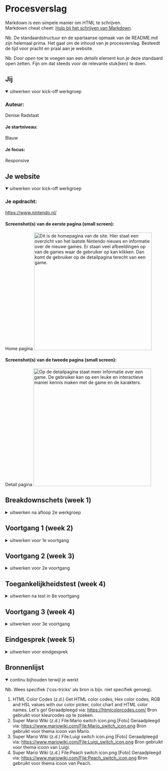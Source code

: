 # Procesverslag
Markdown is een simpele manier om HTML te schrijven.  
Markdown cheat cheet: [Hulp bij het schrijven van Markdown](https://github.com/adam-p/markdown-here/wiki/Markdown-Cheatsheet).

Nb. De standaardstructuur en de spartaanse opmaak van de README.md zijn helemaal prima. Het gaat om de inhoud van je procesverslag. Besteedt de tijd voor pracht en praal aan je website.

Nb. Door *open* toe te voegen aan een *details* element kun je deze standaard open zetten. Fijn om dat steeds voor de relevante stuk(ken) te doen.





## Jij

<details open>
<summary>uitwerken voor kick-off werkgroep</summary>

### Auteur:
Denise Radstaat

#### Je startniveau:
Blauw

#### Je focus:
Responsive
 
</details>





## Je website

<details open>
<summary>uitwerken voor kick-off werkgroep</summary>

### Je opdracht:
https://www.nintendo.nl/

#### Screenshot(s) van de eerste pagina (small screen): 
Home pagina 
<img src="images/Homepagina.jpeg" width="375px" alt="Dit is de homepagina van de site. Hier staat een overzicht van het laatste Nintendo nieuws en informatie over de nieuwe games. Er staan veel afbeeldingen op van de games waar de gebruiker op kan klikken. Dan komt de gebruiker op de detailpagina terecht van een game.">

#### Screenshot(s) van de tweede pagina (small screen):
Detail pagina
<img src="images/Detailpagina.jpeg" width="375px" alt="Op de detailpagina staat meer informatie over een game. De gebruiker kan op een leuke en interactieve manier kennis maken met de game en de karakters.">
 
</details>





## Breakdownschets (week 1)

<details>
<summary>uitwerken na afloop 2e werkgroep</summary>

### de hele pagina: 
<img src="images/Schets1.jpeg">
Een schets die ik tijdens de les gemaakt heb voor de homepagina van mijn website.

### dynamisch deel (bijv menu): 
<img src="images/Schets2.jpeg" alt="Schets 2.">
Een schets die laat zien hoe ik de content wil verdelen op een iPad- en desktop formaat.

</details>





## Voortgang 1 (week 2)

<details>
<summary>uitwerken voor 1e voortgang</summary>

### Stand van zaken
Ik ben begonnen met de HTML van website. Verder dan dit ben ik nog niet gekomen. Ik zou graag willen weten hoe
ver ik op dit moment moet zijn met mijn site zodat ik een planning kan maken. Ik kwam erachter dat mijn groepje dezelfde vraag had.
<img src="images/s1.png">
<img src="images/s2.png">

### Verslag van meeting

We hebben het tijdens het voortgangsgesprek voornamelijk over de planning gehad. We moeten nu ongeveer een site hebben met een header, footer en wat content. Dat betekent dat ik achterloop en ik binnenkort even wat meer tijd moet besteden aan mijn website. De docent gaf ons de tip om de opdrachten die we tijdens de les doen meteen te verwerken in mijn website. Dat scheelt tijd, omdat ik op het moment dat ik de opdrachten doe al met de stof bezig ben.

Verder heb ik mijn HTML code van wat ik tot nu toe heb, laten zien aan de docent. De HTML was goed, alhoewel ik de afbeeldingen nog in articles kan zetten. Ook kan ik buttons zetten onder de afbeelding, zodat de afbeelding klikbaar wordt. Dan kan ik de button in de afbeelding positioneren, zoals we in de les geoefend hebben.

Verder viel het onze docent op bij mijn groepsgenoten dat ze veel verschillende classlists hebben gebruikt in de CSS. De docent zei dat we de andere selectors moeten uitproberen en we niet alleen verschillende classlists kunnen gebruiken. Hier ga ik dan ook op letten als ik ga beginnen aan de CSS.

</details>





## Voortgang 2 (week 3)

<details>
<summary>uitwerken voor 2e voortgang</summary>

### Stand van zaken
hier dit ging goed & dit was lastig (neem ook screenshots op van delen van je website en code)
<img src="images/s3.png">
<img src="images/s4.png">
<img src="images/s5.png">
Ik heb een deze week een deel kunnen inhalen, maar ik loop nog steeds erg achter. Daarom wil ik me de komende tijd
extra focussen op dit vak. Het is me wel gelukt om een header te maken voor mijn site. Daar had ik in het begin veel moeite mee,
omdat ik het niet goed voor elkaar kreeg om het logo links te krijgen en de iconen in de header juist rechts.


### Verslag van meeting
Tijdens de meeting heeft de student-assistent naar mijn code gekeken. Ze heeft een aantal kleine foutjes eruit gehaald, zoals delen waar ik niet goed had ingesprongen. Ze zei ook dat ik goed moest opletten dat ik op de juiste manier h1, h2 en h3 gebruik. Aan het einde vroeg ze aan mij wat mijn planning is voor de komende weken. Ik legde haar uit dat ik de komende week me ga focussen op dit vak en in ieder geval de homepagina goed uitgewerkt wil hebben voor de toegankelijkheidstest. Ze vond het een goed idee.

</details>





## Toegankelijkheidstest (week 4)

<details>
<summary>uitwerken na test in 8e voortgang</summary>

### Bevindingen
Lijst met je bevindingen die in de test naar voren kwamen:
1. Verdwaald met de screenreader.
2. Niet overal naartoe tabben
3. Lastige leesbare teksten.

#### Verdwaald met de screenreader
<img src="images/Test1.jpeg">
Hier korte omschrijving (met indien nodig een afbeelding)
Ik ging met mijn klasgenoot kijken hoe mijn site werkt met het gebruiken van een screenreader. Dat bleek lastiger te zijn dan gedacht, omdat de screenreader vaak dingen niet goed uitsprak of veel onnodige dingen uitsprak. In de header zegt hij bijvoorbeeld wel wat het icoon is, maar niet dat de gebruiker ook kan inloggen. Verder was het ook niet duidelijk dat in het grid verschillende games staan. 

Hier een omschrijving van hoe het opgelost kan worden (met indien nodig een afbeelding)
Nogmaals kijken en blijven testen hoe ik mijn site het beste kan ontwerpen voor een screenreader. Bijvoorbeeld een titel toevoegen bij het grid zodat de gebruiker weet dat het over verschillende games gaat. Ik zou ook in de Alt tekst van de iconen kunnen zetten dat het om een link gaat.

#### Niet overal naartoe tabben. 
Hier korte omschrijving (met indien nodig een afbeelding)
Tijdens de test kwam naar voren dat het tabben niet lekker werkt. Er worden stukken in de site overgeslagen. 

Hier een omschrijving van hoe het opgelost kan worden (met indien nodig een afbeelding)
Ik denk dat dit op te lossen is door meer linkjes en knoppen toe te voegen in mijn site. Dit had ik tijdens de test nog niet bij alles gedaan, waardoor er stukken werden overgeslagen.

#### Lastig leesbare teksten
<img src="images/Test2.jpeg">
Hier korte omschrijving (met indien nodig een afbeelding)
Tijdens de test met de ballon en de bril met vlekken erin bleek dat sommige tekst lastig te lezen was. Bijvoorbeeld de hover tekst in de header en de tekst onder de afbeeldingen bij het kopje nieuws.

Hier een omschrijving van hoe het opgelost kan worden (met indien nodig een afbeelding)
Dit zou ik op kunnen lossen door een andere manier toe te passen voor de hover tekst dan ik nu gedaan heb en de tekstgrootte aan te passen.

</details>





## Voortgang 3 (week 4)

<details>
<summary>uitwerken voor 3e voortgang</summary>

### Stand van zaken
<img src="images/s6.png">
<img src="images/s7.png">
<img src="images/s8.png">
<img src="images/s9.png">
<img src="images/s10.png">
<img src="images/s11.png">
<img src="images/s12.png">
Ik heb veel ingehaald de afgelopen week en ik sta er nu goed voor. Ik heb alle content van de homepagina nu toegevoegd aan mijn site. Ik begon met het maken van een grid waar alle games in staan. Die is nu af en responsive. Daarnaast heb ik een footer toegevoegd en drie buttons waarmee je d.m.v. javascript het thema van de site kan aanpassen. De knoppen werken alleen nog niet helemaal, omdat ik eerst een thema moet uitzetten en dan pas een nieuwe kan aanzetten. Ik wil vragen tijdens het gesprek hoe ik dit kan oplossen. In de komende week wil ik de tweede pagina maken en states toevoegen aan mijn site.

### Verslag van meeting
De docent heeft mij geholpen met mijn thema's. Ik heb nu een classList.remove toegevoegd aan de functies en gezegd dat hij eerst de andere classes moet verwijderen, voordat hij het nieuwe thema toevoegt. Verder moet ik nog de laatste paar dingen toevoegen aan mijn site en een tweede pagina maken. Daar ga ik me dan de komende tijd op focussen.

</details>





## Eindgesprek (week 5)

<details>
<summary>uitwerken voor eindgesprek</summary>

### Stand van zaken
hier dit ging goed & dit was lastig (neem ook screenshots op van delen van je website en code)

### Screenshot(s)

hier screenshot(s) van je eindresultaat

</details>





## Bronnenlijst

<details open>
<summary>continu bijhouden terwijl je werkt</summary>

Nb. Wees specifiek ('css-tricks' als bron is bijv. niet specifiek genoeg).

1. HTML Color Codes (z.d.) Get HTML color codes, Hex color codes, RGB and HSL values with our color picker, color chart and HTML color names. Let's go! Geraadpleegd via: https://htmlcolorcodes.com/ 
Bron gebruikt voor kleurcodes op te zoeken.
2. Super Mario Wiki (z.d.) File:Mario switch icon.png [Foto] Geraadpleegd via: https://www.mariowiki.com/File:Mario_switch_icon.png
Bron gebruikt voor thema icoon van Mario.
3. Super Mario Wiki (z.d.) File:Luigi switch icon.png [Foto] Geraadpleegd via: https://www.mariowiki.com/File:Luigi_switch_icon.png
Bron gebruikt voor thema icoon van Luigi.
4. Super Mario Wiki (z.d.) File:Peach switch icon.png [Foto] Geraadpleegd via: https://www.mariowiki.com/File:Peach_switch_icon.png
Bron gebruikt voor thema icoon van Peach.

</details>